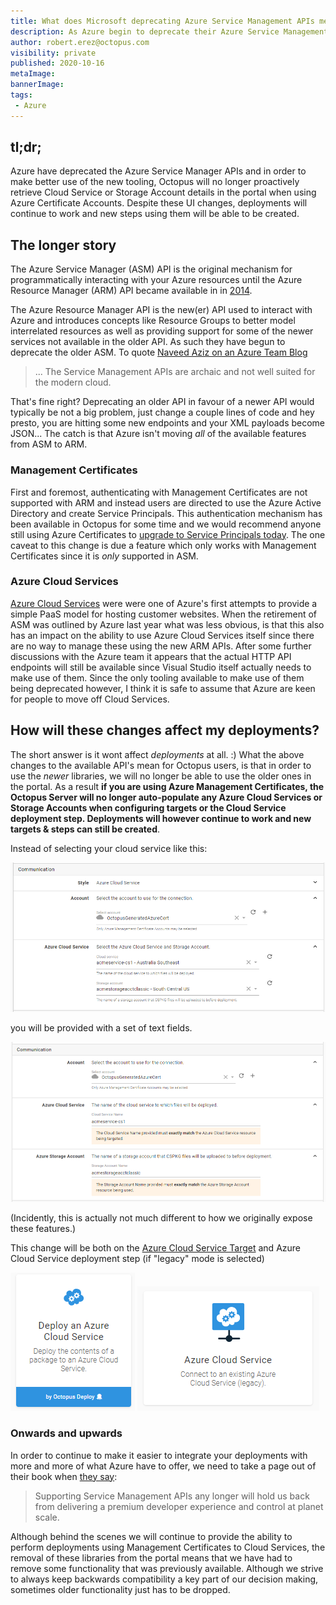 ```yaml
---
title: What does Microsoft deprecating Azure Service Management APIs mean for Octopus Users?
description: As Azure begin to deprecate their Azure Service Management APIs, this has knock-on effects for Octopus Users. Although Cloud Service deployments will keep working, Azure Certificate Management Accounts will no longer provide such a rich UX experience.
author: robert.erez@octopus.com
visibility: private
published: 2020-10-16
metaImage: 
bannerImage: 
tags:
 - Azure
---
```


## tl;dr;

Azure have deprecated the Azure Service Manager APIs and in order to make better use of the new tooling, Octopus will no longer proactively retrieve Cloud Service or Storage Account details in the portal when using Azure Certificate Accounts. Despite these UI changes, deployments will continue to work and new steps using them will be able to be created.

## The longer story
The Azure Service Manager (ASM) API is the original mechanism for programmatically interacting with your Azure resources until the Azure Resource Manager (ARM) API became available in in [2014](https://channel9.msdn.com/Events/Build/2014/2-607). 

The Azure Resource Manager API is the new(er) API used to interact with Azure and introduces concepts like Resource Groups to better model interrelated resources as well as providing support for some of the newer services not available in the older API. As such they have begun to deprecate the older ASM. To quote [Naveed Aziz on an Azure Team Blog](https://blogs.msdn.microsoft.com/appserviceteam/2018/03/12/deprecating-service-management-apis-support-for-azure-app-services/)

>  ... The Service Management APIs are archaic and not well suited for the modern cloud. 

That's fine right? Deprecating an older API in favour of a newer API would typically be not a big problem, just change a couple lines of code and hey presto, you are hitting some new endpoints and your XML payloads become JSON... The catch is that Azure isn't moving _all_ of the available features from ASM to ARM. 

### Management Certificates
First and foremost, authenticating with Management Certificates are not supported with ARM and instead users are directed to use the Azure Active Directory and create Service Principals. This authentication mechanism has been available in Octopus for some time and we would recommend anyone still using Azure Certificates to [upgrade to Service Principals today](https://octopus.com/docs/infrastructure/accounts/azure#azure-service-principal). The one caveat to this change is due a feature which only works with Management Certificates since it is _only_ supported in ASM.

### Azure Cloud Services
 [Azure Cloud Services](https://azure.microsoft.com/en-au/services/cloud-services/) were were one of Azure's first attempts to provide a simple PaaS model for hosting customer websites. When the retirement of ASM was outlined by Azure last year what was less obvious, is that this also has an impact on the ability to use Azure Cloud Services itself since there are no way to manage these using the new ARM APIs. After some further discussions with the Azure team it appears that the actual HTTP API endpoints will still be available since Visual Studio itself actually needs to make use of them. Since the only tooling available to make use of them being deprecated however, I think it is safe to assume that Azure are keen for people to move off Cloud Services.

## How will these changes affect my deployments?
The short answer is it wont affect _deployments_ at all. :) What the above changes to the available API's mean for Octopus users, is that in order to use the _newer_ libraries, we will no longer be able to use the older ones in the portal. As a result **if you are using Azure Management Certificates, the Octopus Server will no longer auto-populate any Azure Cloud Services or Storage Accounts when configuring targets or the Cloud Service deployment step. Deployments will however continue to work and new targets & steps can still be created**. 

Instead of selecting your cloud service like this:

![before](before.png "width=500")

you will be provided with a set of text fields.

![before](after.png "width=500")

(Incidently, this is actually not much different to how we originally expose these features.)

This change will be both on the [Azure Cloud Service Target](https://octopus.com/docs/infrastructure/deployment-targets/azure/cloud-service-targets) and Azure Cloud Service deployment step (if "legacy" mode is selected)

![step](step.png "width=200")
![target](target.png "width=300")

### Onwards and upwards
In order to continue to make it easier to integrate your deployments with more and more of what Azure have to offer, we need to take a page out of their book when [they say](https://azure.microsoft.com/en-au/updates/deprecating-service-management-apis-support-for-azure-app-service/):

> Supporting Service Management APIs any longer will hold us back from delivering a premium developer experience and control at planet scale.

Although behind the scenes we will continue to provide the ability to perform deployments using Management Certificates to Cloud Services, the removal of these libraries from the portal means that we have had to remove some functionality that was previously available. Although we strive to always keep backwards compatibility a key part of our decision making, sometimes older functionality just has to be dropped.